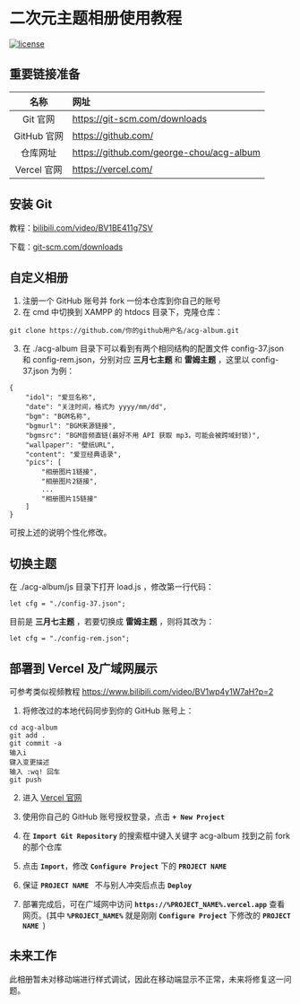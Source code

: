 # 二次元主题相册使用教程

[![license](https://img.shields.io/github/license/george-chou/acg-album.svg)](https://github.com/george-chou/acg-album/blob/master/LICENSE)

## 重要链接准备
|    名称     | 网址                                       |
| :---------: | :----------------------------------------- |
|  Git 官网   | <https://git-scm.com/downloads>            |
| GitHub 官网 | <https://github.com/>                      |
|  仓库网址   | <https://github.com/george-chou/acg-album> |
| Vercel 官网 | <https://vercel.com/>                      |

## 安装 Git
教程：<a href="https://www.bilibili.com/video/BV1BE411g7SV" target="_blank">bilibili.com/video/BV1BE411g7SV</a>

下载：<a href="https://git-scm.com/downloads" target="_blank">git-scm.com/downloads</a>

## 自定义相册
1. 注册一个 GitHub 账号并 fork 一份本仓库到你自己的账号
2. 在 cmd 中切换到 XAMPP 的 htdocs 目录下，克隆仓库：
```
git clone https://github.com/你的github用户名/acg-album.git
```

3. 在 ./acg-album 目录下可以看到有两个相同结构的配置文件 config-37.json 和 config-rem.json，分别对应 **三月七主题** 和 **雷姆主题** ，这里以 config-37.json 为例：

```
{
    "idol": "爱豆名称",
    "date": "关注时间，格式为 yyyy/mm/dd",
    "bgm": "BGM名称",
    "bgmurl": "BGM来源链接",
    "bgmsrc": "BGM音频直链(最好不用 API 获取 mp3，可能会被跨域封锁)",
    "wallpaper": "壁纸URL",
    "content": "爱豆经典语录",
    "pics": [
        "相册图片1链接",
        "相册图片2链接",
        ...
        "相册图片15链接"
    ]
}
```

可按上述的说明个性化修改。

## 切换主题
在 ./acg-album/js 目录下打开 load.js ，修改第一行代码：
```
let cfg = "./config-37.json";
```
目前是 **三月七主题** ，若要切换成 **雷姆主题** ，则将其改为：
```
let cfg = "./config-rem.json";
```

## 部署到 Vercel 及广域网展示

可参考类似视频教程 <https://www.bilibili.com/video/BV1wp4y1W7aH?p=2>

1. 将修改过的本地代码同步到你的 GitHub 账号上：
```
cd acg-album
git add .
git commit -a
输入i
键入变更描述
输入 :wq! 回车
git push
```

2. 进入 <a href="https://vercel.com/login" target="_blank">Vercel 官网</a>

3. 使用你自己的 GitHub 账号授权登录，点击 **`+ New Project`**

4. 在 **`Import Git Repository`** 的搜索框中键入关键字 acg-album 找到之前 fork 的那个仓库

5. 点击 **`Import`**，修改 **`Configure Project`** 下的 **`PROJECT NAME `**

6. 保证 **`PROJECT NAME `** 不与别人冲突后点击 **`Deploy`**

7. 部署完成后，可在广域网中访问 **`https://%PROJECT_NAME%.vercel.app`** 查看网页。(其中 **`%PROJECT_NAME%`** 就是刚刚 **`Configure Project`** 下修改的 **`PROJECT NAME `**)

## 未来工作
此相册暂未对移动端进行样式调试，因此在移动端显示不正常，未来将修复这一问题。